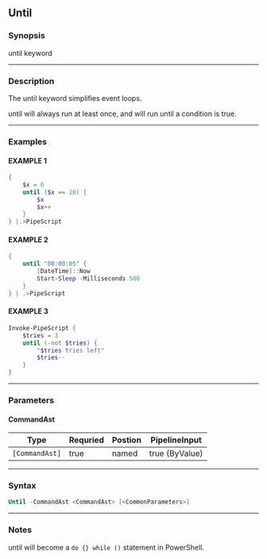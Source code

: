 
Until
-----
### Synopsis
until keyword

---
### Description

The until keyword simplifies event loops.

until will always run at least once, and will run until a condition is true.

---
### Examples
#### EXAMPLE 1
```PowerShell
{
    $x = 0
    until ($x == 10) {
        $x            
        $x++
    }        
} |.>PipeScript
```

#### EXAMPLE 2
```PowerShell
{
    until "00:00:05" {
        [DateTime]::Now
        Start-Sleep -Milliseconds 500
    } 
} | .>PipeScript
```

#### EXAMPLE 3
```PowerShell
Invoke-PipeScript {
    $tries = 3
    until (-not $tries) {
        "$tries tries left"
        $tries--            
    }
}
```

---
### Parameters
#### **CommandAst**

|Type              |Requried|Postion|PipelineInput |
|------------------|--------|-------|--------------|
|```[CommandAst]```|true    |named  |true (ByValue)|
---
### Syntax
```PowerShell
Until -CommandAst <CommandAst> [<CommonParameters>]
```
---
### Notes
until will become a ```do {} while ()``` statement in PowerShell.



